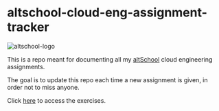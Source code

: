 # altschool-cloud-eng-assignment-tracker

![altschool-logo](https://thealtschool.com/wp-content/uploads/2022/01/cropped-AltSchool-Logo-1.png)

This is a repo meant for documenting all my [altSchool](https://altschoolafrica.com) cloud engineering assignments.

The goal is to update this repo each time a new assignment is given, in order not to miss anyone.

Click [here](https://github.com/UncleObinna/altschool-cloud-eng-assignment-tracker/second-semester-exercises.md) to access the exercises.
